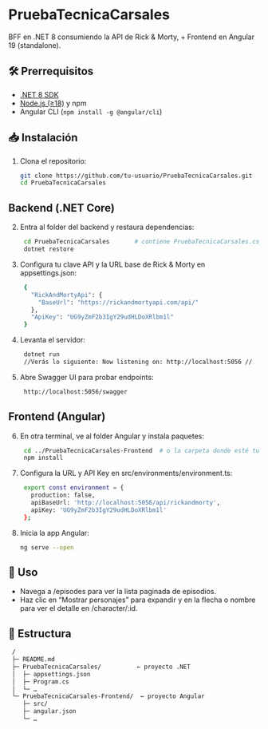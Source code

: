 # PruebaTecnicaCarsales

BFF en .NET 8 consumiendo la API de Rick & Morty, + Frontend en Angular 19 (standalone).

## 🛠 Prerrequisitos

- [.NET 8 SDK](https://dotnet.microsoft.com/download)  
- [Node.js (≥18)](https://nodejs.org/) y npm  
- Angular CLI (`npm install -g @angular/cli`)

## 📥 Instalación

1. Clona el repositorio:  
   ```bash
   git clone https://github.com/tu-usuario/PruebaTecnicaCarsales.git
   cd PruebaTecnicaCarsales

## Backend (.NET Core)
2. Entra al folder del backend y restaura dependencias: 
   ```bash
    cd PruebaTecnicaCarsales       # contiene PruebaTecnicaCarsales.csproj
    dotnet restore

3. Configura tu clave API y la URL base de Rick & Morty en appsettings.json: 
   ```bash
    {
      "RickAndMortyApi": {
        "BaseUrl": "https://rickandmortyapi.com/api/"
      },
      "ApiKey": "UG9yZmF2b3IgY29udHLDoXRlbm1l"
    }

4. Levanta el servidor: 
   ```bash
    dotnet run
    //Verás lo siguiente: Now listening on: http://localhost:5056 //

5. Abre Swagger UI para probar endpoints: 
   ```bash
    http://localhost:5056/swagger

## Frontend (Angular)

6. En otra terminal, ve al folder Angular y instala paquetes:
   ```bash
    cd ../PruebaTecnicaCarsales-Frontend  # o la carpeta donde esté tu proyecto Angular
    npm install

7. Configura la URL y API Key en src/environments/environment.ts:
   ```bash
    export const environment = {
      production: false,
      apiBaseUrl: 'http://localhost:5056/api/rickandmorty',
      apiKey: 'UG9yZmF2b3IgY29udHLDoXRlbm1l'
    };
   
8. Inicia la app Angular:
   ```bash
   ng serve --open

## 🚀 Uso
- Navega a /episodes para ver la lista paginada de episodios.
- Haz clic en “Mostrar personajes” para expandir y en la flecha o nombre para ver el detalle en /character/:id.

## 📝 Estructura
   ```bash
    /
    ├─ README.md
    ├─ PruebaTecnicaCarsales/          ← proyecto .NET
    │  ├─ appsettings.json
    │  ├─ Program.cs
    │  └─ …
    └─ PruebaTecnicaCarsales-Frontend/  ← proyecto Angular
       ├─ src/
       ├─ angular.json
       └─ …
